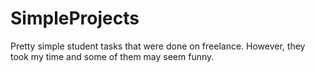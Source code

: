 # SimpleProjects
Pretty simple student tasks that were done on freelance. However, they took my time and some of them may seem funny.
